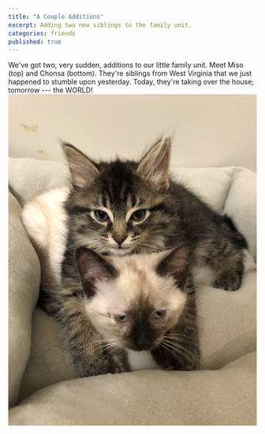 ```yaml
---
title: "A Couple Additions"
excerpt: Adding two new siblings to the family unit.
categories: friends
published: true
---
```


We've got two, very sudden, additions to our little family unit. Meet Miso (top) and Chonsa (bottom). They're siblings from West Virginia that we just happened to stumble upon yesterday. Today, they're taking over the house; tomorrow --- the WORLD! 
!["Miso & Chonsa"](/images/miso_momo.jpeg)
